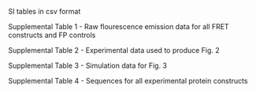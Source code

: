 SI tables in csv format

Supplemental Table 1 - Raw flourescence emission data for all FRET constructs and FP controls

Supplemental Table 2 - Experimental data used to produce Fig. 2

Supplemental Table 3 - Simulation data for Fig. 3

Supplemental Table 4 - Sequences for all experimental protein constructs

